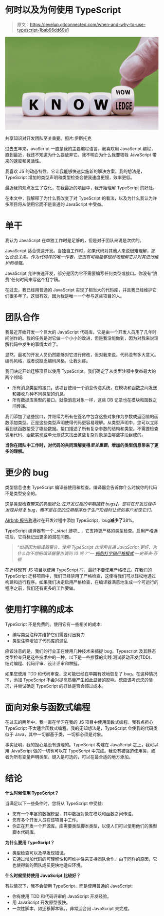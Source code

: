 # 何时以及为何使用 TypeScript

> 原文：<https://levelup.gitconnected.com/when-and-why-to-use-typescript-1bab96dd69e1>

![](img/3df00b2c50c65b465b58983c1de8f0f2.png)

共享知识对开发团队至关重要。照片:伊斯托克

过去五年来，avaScript 一直是我的主要编程语言。我喜欢用 JavaScript 编程，直到最近，我还不知道为什么要放弃它。我不明白为什么我要牺牲 JavaScript 带来的速度和灵活性。

我喜欢 JS 的动态特性。它让我能够快速实施新的解决方案。我的想法是，TypeScript 增加的类型声明和类型检查会使我速度更慢，效率更低。

最近我的观点发生了变化，在我最近的项目中，我开始理解 TypeScript 的好处。

在本文中，我解释了为什么我改变了对 TypeScript 的看法，以及为什么我认为许多项目将从使用它而不是普通的 JavaScript 中受益。

# **单干**

我认为 JavaScript 在单独工作时是足够的，但是对于团队来说是次优的。

JavaScript 适合快速开发。当独自工作时，如果代码对其他人来说很难理解，那么*也没关系。作为代码库的唯一作者，您很有可能能够很好地理解它并对其进行维护和增强。*

JavaScript 允许快速开发，部分是因为它不需要编写任何类型或接口。你没有“浪费”任何时间来写这个打字稿。

在过去，我已经用普通的 JavaScript 实现了相当大的代码库，并且我已经维护它们很多年了。这很有效，因为我是唯一一个参与这些项目的人。

# **团队合作**

我最近开始开发一个巨大的 JavaScript 代码库，它是由一个开发人员用了几年时间创作的。我的任务是对它做一个小小的改进，但是我没能做到，因为对我来说理解代码中发生的事情太难了。

显然，最初的开发人员仍然能够对它进行修改，但对我来说，代码没有多大意义。编码风格，或者说缺乏编码风格，让我头疼。

我们决定开始迁移项目以使用 TypeScript。我们确定了从类型注释中受益最大的两个领域:

*   所有消息类型的接口。该项目使用一个消息传递系统，在模块和函数之间发送和接收几种不同类型的消息。
*   所有数据库类型的接口。就像消息对象一样，这些 DB 记录也在模块和函数之间传递。

我们添加了这些接口，并继续为所有在签名中包含这些对象作为参数或返回值的函数添加类型。正是这些类型声明使得代码更容易理解。从类型声明中，您可以立即看到该函数接受了哪些数据。接口描述了所有复杂参数的结构和类型。不需要检查调用代码、函数实现或单元测试来找出这些复杂对象是由哪些字段组成的。

**当你在团队中工作时，对代码的共同理解变得*至关重要*。增加的类型信息带来了更多的理解。**

# **更少的 bug**

类型信息也由 TypeScript 编译器使用和检查。编译器会告诉你什么时候你的代码不是类型安全的。

这是类型检查带来的典型好处:*在开发过程的早期捕获 bugs】。您将在开发过程中发现并修复 bug，而不是在您的应用程序处于生产阶段时让您的客户发现它们。*

[Airbnb 报告称](https://www.reddit.com/r/typescript/comments/c079bt/airbnb_think_38_of_their_bugs_could_have_been/)通过在开发过程中添加 TypeScript，bug**减少了**38%。

TypeScript 编译器有一个 *_strict 选项 _* ，它支持更严格的类型检查。启用严格选项后，它将标记出更多的潜在问题。

> *“如果因为编译器警告，使用 TypeScript 比使用普通 JavaScript 更好，为什么你不想把编译器警告调到 10 呢？”—* [*拥抱打字稿严格模式*](https://www.stevefenton.co.uk/2018/01/embracing-typescript-strict-mode/) *—史蒂夫·芬顿*

在迁移现有 JS 项目以使用 TypeScript 时，最好不要使用严格模式。在我们的 TypeScript 迁移项目中，我们已经禁用了严格检查，这使得我们可以轻松地通过构建和运行程序。如果我们决定启用严格检查，在编译器满意地生成一个可运行的程序之前，我们还有更多的工作要做。

# **使用打字稿的成本**

TypeScript 不是免费的。使用它有一些相关的成本:

*   编写类型注释并维护它们需要付出努力
*   类型注释增加了代码库的混乱

应该注意的是，我们的行业正在使用几种技术来捕捉 bug。Typescript 及其静态类型检查只是这些技术中的一种。以下是一些推荐的实践:测试驱动开发(TDD)、结对编程、代码评审、设计评审和林挺。

如果您使用 TDD 和代码审查，您可能已经在早期有效地恢复了 bug。在这种情况下，添加 TypeScript 不会对提高质量产生如此显著的影响。您应该考虑您的情况，并尝试确定 TypeScript 的好处是否会超过成本。

# **面向对象与函数式编程**

在过去的两年中，我一直在学习在我的 JS 项目中使用函数式编程。我有点担心 TypeScript 不太适合函数式编程。我的无知想法是，TypeScript 会使我的代码类似于 Java，其中一切都基于类，一切都必须是对象。

事实证明，我的担心是没有道理的。TypeScript 构建在 JavaScript 之上，我可以用 JavaScript 做的一切也可以在 TypeScript 中完成。我没有被强迫使用类，或者为所有变量声明类型。键入是可选的，可以在最合适的地方添加。

# **结论**

**什么时候使用 TypeScript？**

当满足以下一些条件时，您将从 TypeScript 中受益:

*   您有一个丰富的数据模型，其中数据对象在模块和函数之间传递。
*   您有多个开发人员在该项目中工作。
*   你正在开发一个开源库。库需要类型脚本类型，以便人们可以使用他们的类型脚本代码库。

**为什么要用 TypeScript？**

*   类型检查可以及早发现错误。
*   它通过增加代码的可理解性和可维护性来支持团队合作。由于同样的原因，它也使得新的团队成员更快地适应环境。

**什么时候坚持使用 JavaScript 比较好？**

有些情况下，我不会使用 TypeScript，而是使用普通的 JavaScript:

*   你有使用 TDD 和代码评审的 JavaScript 开发经验。
*   用 JavaScript 开发原型很快。
*   一次性脚本，如迁移脚本等。，非常适合用 JavaScript 来完成。